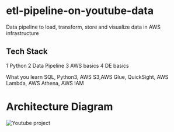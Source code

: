 # etl-pipeline-on-youtube-data
Data pipeline to load, transform, store and visualize data in AWS infrastructure

## Tech Stack
1 Python
2 Data Pipeline
3 AWS basics
4 DE basics

What you learn
SQL, Python3, AWS S3,AWS Glue, QuickSight, AWS Lambda, AWS Athena, AWS IAM

# Architecture Diagram
![Youtube project](https://user-images.githubusercontent.com/99402393/212493704-d06e2feb-8b90-4e31-8bb1-72d74be22074.jpg)
